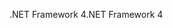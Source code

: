<span data-ttu-id="5e1db-101">.NET Framework 4</span><span class="sxs-lookup"><span data-stu-id="5e1db-101">.NET Framework 4</span></span>